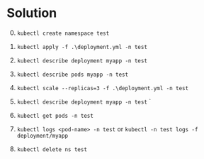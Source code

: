 # Solution

0. ``kubectl create namespace test``

1. ``kubectl apply -f .\deployment.yml -n test``

2. ``kubectl describe deployment myapp -n test``

2. ``kubectl describe pods myapp -n test``

3. ``kubectl scale --replicas=3 -f .\deployment.yml -n test``

4. ``kubectl describe deployment myapp -n test``
`
4.  ``kubectl get pods -n test ``

5.  ``kubectl logs <pod-name> -n test`` or  ``kubectl -n test logs -f deployment/myapp``

6.  ``kubectl delete ns test ``


